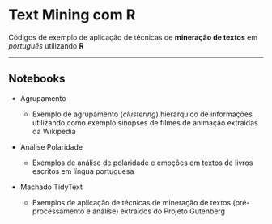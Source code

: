 # Text Mining com R

Códigos de exemplo de aplicação de técnicas de **mineração de textos** em *português* utilizando **R**

---

## Notebooks
  - Agrupamento
    + Exemplo de agrupamento (*clustering*) hierárquico de informações utilizando como exemplo sinopses de filmes de animação extraídas da Wikipedia

  - Análise Polaridade
    + Exemplos de análise de polaridade e emoções em textos de livros escritos em língua portuguesa

  - Machado TidyText
    + Exemplos de aplicação de técnicas de mineração de textos (pré-processamento e análise) extraídos do Projeto Gutenberg
